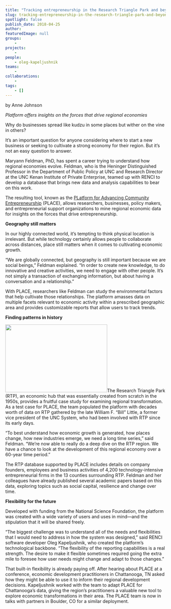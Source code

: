 ```yaml
---
title: "Tracking entrepreneurship in the Research Triangle Park and beyond"
slug: tracking-entrepreneurship-in-the-research-triangle-park-and-beyond
spotlight: false
publish_date: 2018-04-25
author: 
featuredImage: null
groups:
    - 
projects:
    - 
people:
    - oleg-kapeljushnik
teams: 
    - 
collaborations:
    - 
tags:
    - []
---
```

by Anne Johnson

<em>Platform offers insights on the forces that drive regional economies</em>

Why do businesses spread like kudzu in some places but wither on the vine in others?

It’s an important question for anyone considering where to start a new business or seeking to cultivate a strong economy for their region. But it’s not an easy question to answer. <!--more-->

Maryann Feldman, PhD, has spent a career trying to understand how regional economies evolve. Feldman, who is the Heninger Distinguished Professor in the Department of Public Policy at UNC and Research Director at the UNC Kenan Institute of Private Enterprise, teamed up with RENCI to develop a database that brings new data and analysis capabilities to bear on this work.

The resulting tool, known as the <a href="http://maryannfeldman.web.unc.edu/research-on-research-triangle/">PLatform for Advancing Community Entrepreneurship</a> (PLACE), allows researchers, businesses, policy makers, and entrepreneurial support organizations to mine regional economic data for insights on the forces that drive entrepreneurship.

<strong>Geography still matters</strong>

In our highly connected world, it’s tempting to think physical location is irrelevant. But while technology certainly allows people to collaborate across distances, place still matters when it comes to cultivating economic growth.<strong> </strong>

“We are globally connected, but geography is still important because we are social beings,” Feldman explained. “In order to create new knowledge, to do innovative and creative activities, we need to engage with other people. It’s not simply a transaction of exchanging information, but about having a conversation and a relationship.”

With PLACE, researchers like Feldman can study the environmental factors that help cultivate those relationships. The platform amasses data on multiple facets relevant to economic activity within a prescribed geographic area and provides customizable reports that allow users to track trends.

<strong>Finding patterns in history</strong>

<a href="http://renci.org/wp-content/uploads/2018/04/RTP-1.jpeg"><img class="alignright wp-image-17494 size-full" src="http://renci.org/wp-content/uploads/2018/04/RTP-1.jpeg" alt="" width="320" height="213" /></a>The Research Triangle Park (RTP), an economic hub that was essentially created from scratch in the 1950s, provides a fruitful case study for examining regional transformation. As a test case for PLACE, the team populated the platform with decades worth of data on RTP gathered by the late William F. “Bill” Little, a former vice president of the UNC System, who had been involved with RTP since its early days.

“To best understand how economic growth is generated, how places change, how new industries emerge, we need a long time series,” said Feldman. “We’re now able to really do a deep dive on the RTP region. We have a chance to look at the development of this regional economy over a 60-year time period.”

The RTP database supported by PLACE includes details on company founders, employees and business activities of 4,200 technology-intensive entrepreneurial firms in the 13 counties surrounding RTP. Feldman and her colleagues have already published several academic papers based on this data, exploring topics such as social capital, resilience and change over time.

<strong>Flexibility for the future</strong>

Developed with funding from the National Science Foundation, the platform was created with a wide variety of users and uses in mind—and the stipulation that it will be shared freely.

“The biggest challenge was to understand all of the needs and flexibilities that I would need to address in how the system was designed,” said RENCI software developer Oleg Kapeljushnik, who created the platform’s technological backbone. “The flexibility of the reporting capabilities is a real strength. The desire to make it flexible sometimes required going the extra mile to foresee how user needs might change and adapt to those changes.”

That built-in flexibility is already paying off. After hearing about PLACE at a conference, economic development practitioners in Chattanooga, TN asked how they might be able to use it to inform their regional development decisions. Kapeljushnik worked with the team to adapt PLACE for Chattanooga’s data, giving the region’s practitioners a valuable new tool to explore economic transformations in their area. The PLACE team is now in talks with partners in Boulder, CO for a similar deployment.
